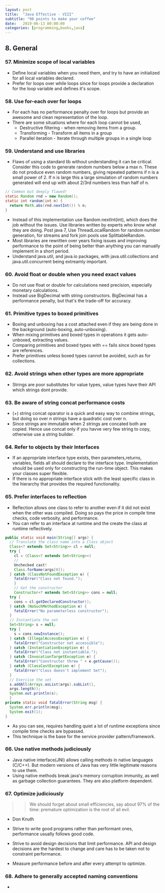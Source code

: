 ```yaml
---
layout: post
title:  "Java Effective - VIII"
subtitle: "90 points to make your coffee"
date:   2019-06-13 00:00:00
categories: [programming,books,java]
---
```


## 8. General

### 57. Minimize scope of local variables
  - Define local variables when you need them, and try to have an initialized for all local variables declared.
  - Prefer for loops over while loops since for loops provide a declaration for the loop variable and defines it's scope.

### 58. Use for-each over for loops
  - For each has no performance penalty over for loops but provide an awesome and clean representation of the loop.
  - There are some situations where for each loop cannot be used,
    - Destructive filtering - when removing items from a group.
    - Transforming - Transform all items in  a group
    - Parallel iteration - Iterate through multiple groups in a single loop

### 59. Understand and use libraries
  - Flaws of using a standard lib without understanding it can be critical. Consider this code to generate random numbers below a max n. These do not produce even random numbers, giving repeated patterns if n is a small power of 2. If n is large this a large simulation of random numbers generated will end up with about 2/3rd numbers less than half of n.
  ```JAVA
  // Common but deeply flawed!
  static Random rnd = new Random();
  static int random(int n) {
    return Math.abs(rnd.nextInt()) % n;
  }
  ```
  - Instead of this implementation use Random.nextInt(int), which does the job without the issues. Use libraries written by experts who know what they are doing. Post java 7, Use ThreadLocalRandom for random number generation, for streams and fork join pools use SplittableRandom.
  - Most libraries are rewritten over years fixing issues and improving performance to the point of being better than anything you can manually implement in a short period.
  -  Understand java.util, and java.io packages, with java.util.collections and java.util.concurrent being extreamly important.

### 60. Avoid float or double when you need exact values
  - Do not use float or double for calculations need precision, especially monetary calculations.
  - Instead use BigDecimal with string constructors. BigDecimal has a performance penalty, but that's the trade-off for accuracy.

### 61. Primitive types to boxed primitives  
  - Boxing and unboxing has a cost attached even if they are being done in the background (auto-boxing, auto-unboxing).
  - When mixing primitives and boxed types in operations it gets auto-unboxed, extracting values.
  - Comparing primitives and boxed types with == fails since boxed types are references.
  - Prefer primitives unless boxed types cannot be avoided, such as for collections.

### 62. Avoid strings when other types are more appropriate
  - Strings are poor substitutes for value types, value types have their API which strings dont provide.

### 63. Be aware of string concat performance costs
  - (+) string concat oparator is a quick and easy way to combine strings, but doing so over n strings have a quadratic cost over n.
  - Since strings are immutable when 2 strings are concated both are copied. Hence use concat only if you havve very few string to copy, otherwise use a string builder.

### 64. Refer to objects by their Interfaces
  - If an appropriate interface type exists, then parameters,returns, variables, fields all should declare to the interface type. Implementation should be used only for constructing the run-time object. This makes your classes super flexible.
  - If there is no appropriate interface stick with the least specific class in the hierarchy that provides the required functionality.

### 65. Prefer interfaces to reflection
  - Reflection allows one class to refer to another even if it did not exist when the other was compiled. Doing so pays the price in compile time checks, code verbosity, and performance.
  - You can refer to an interface at runtime and the create the class at runtime reflectively.
   ```JAVA
   public static void main(String[] args) {
     // Translate the class name into a Class object
     Class<? extends Set<String>> cl = null;
     try {
       cl = (Class<? extends Set<String>>)
       //
       Unchecked cast!
       Class.forName(args[0]);
     } catch (ClassNotFoundException e) {
       fatalError("Class not found.");
       }
       // Get the constructor
       Constructor<? extends Set<String>> cons = null;
     try {
       cons = cl.getDeclaredConstructor();
     } catch (NoSuchMethodException e) {
       fatalError("No parameterless constructor");
     }
     // Instantiate the set
     Set<String> s = null;
     try {
       s = cons.newInstance();
     } catch (IllegalAccessException e) {
       fatalError("Constructor not accessible");
     } catch (InstantiationException e) {
       fatalError("Class not instantiable.");
     } catch (InvocationTargetException e) {
       fatalError("Constructor threw " + e.getCause());
     } catch (ClassCastException e) {
       fatalError("Class doesn't implement Set");
     }
     // Exercise the set
     s.addAll(Arrays.asList(args).subList(1,
     args.length));
     System.out.println(s);
     }
   private static void fatalError(String msg) {
     System.err.println(msg);
     System.exit(1);
  }
   ```
   - As you can see, requires handling quiet a lot of runtime exceptions since compile time checks are bypassed.
   - This technique is the base for the service provider pattern/framework.

### 66. Use native methods judiciously
  - Java native interface(JNI) allows calling methods in native languages (C/C++). But modern versions of Java has very little legitimate reasons to use them.
  - Using native methods break java's memory corruption immunity, as well as garbage collection guarantees. They are also platform dependent.

### 67. Optimize judiciously
  >> We should forget about small efficiencies, say about 97% of the time: premature optimization is the root of all evil.  
  - Don Knuth

  - Strive to write good programs rather than performant ones, performance usually follows good code.
  - Strive to avoid design decisions that limit performance. API and design decisions are the hardest to change and  care has to be taken not to constraint performance.
  - Measure performance before and after every attempt to optimize.

### 68. Adhere to generally accepted naming conventions
  -
